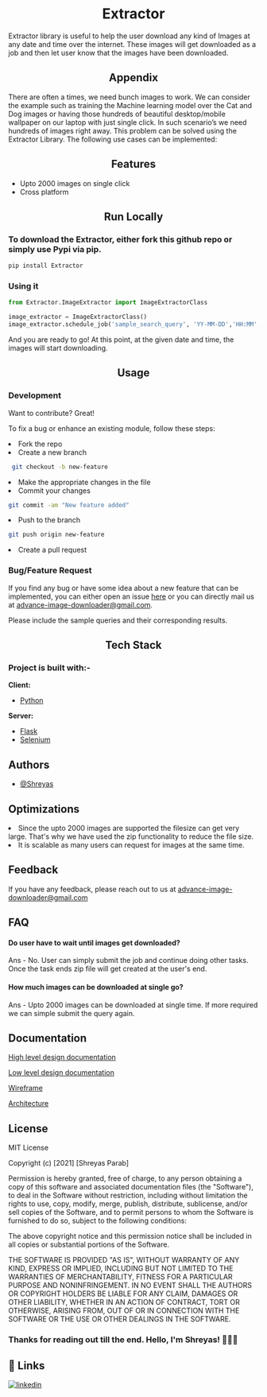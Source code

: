 # <center>Extractor

Extractor library is useful to help the user download any kind of Images at any date and time over the internet. These images will get downloaded as a job and then let user know that the images have been downloaded.

## <center>Appendix

There are often a times, we need bunch images to work. We can consider the example such as training the Machine learning model over the Cat and Dog images or having those hundreds of beautiful desktop/mobile wallpaper on our laptop with just single click. In such scenario’s we need hundreds of images right away. This problem can be solved using the Extractor Library. The following use cases can be implemented: 
  
## <center>Features

- Upto 2000 images on single click
- Cross platform

## <center>Run Locally

### To download the Extractor, either fork this github repo or simply use Pypi via pip.

```bash
pip install Extractor
```

### Using it
```python
from Extractor.ImageExtractor import ImageExtractorClass

image_extractor = ImageExtractorClass()
image_extractor.schedule_job('sample_search_query', 'YY-MM-DD','HH:MM',100)

```
And you are ready to go! At this point, at the given date and time, the images will start downloading.
  
## <center>Usage

### Development

Want to contribute? Great!

To fix a bug or enhance an existing module, follow these steps:

<li> Fork the repo
<li> Create a new branch

```bash
 git checkout -b new-feature
```
<li> Make the appropriate changes in the file
<li> Commit your changes

```bash
git commit -am "New feature added"
```

<li> Push to the branch

```bash
git push origin new-feature
```

<li> Create a pull request

### Bug/Feature Request
If you find any bug or have some idea about a new feature that can be implemented, you can either open an issue <a href='https://github.com/Sparab16/Extractor/issues' target="_blank">here</a> or you can directly mail us at advance-image-downloader@gmail.com.

Please include the sample queries and their corresponding results.

## <center>Tech Stack

### Project is built with:-

**Client:** 
- <a href='python.org' target="_blank">Python </a>
</a>
  
**Server:** 
- <a href='https://flask.palletsprojects.com/en/2.0.x/' target="_blank">Flask</a>
- <a href='https://www.selenium.dev/' target="_blank">Selenium</a>


  
## Authors

- [@Shreyas](https://github.com/Sparab16)
  
## Optimizations

<li>Since the upto 2000 images are supported the filesize can get very large. That's why we have used the zip functionality to reduce the file size.</li>
<li>It is scalable as many users can request for images at the same time.</li>


## Feedback

If you have any feedback, please reach out to us at advance-image-downloader@gmail.com

  
## FAQ

#### Do user have to wait until images get downloaded?

Ans - No. User can simply submit the job and continue doing other tasks. Once the task ends zip file will get created at the user's end.

#### How much images can be downloaded at single go?

Ans - Upto 2000 images can be downloaded at single time. If more required we can simple submit the query again.


## Documentation

[High level design documentation](Docs/Advance_Image_Generator-HLD.pdf)<br>

[Low level design documentation](Docs/Advance_Image_Generator-LLD.pdf)<br>

[Wireframe](Docs/Advance-Image-Downloader_Wireframe.pdf)<br>

[Architecture](Docs/Advance_Image_Downloader-Architecture.pdf)

## License
MIT License

Copyright (c) [2021] [Shreyas Parab]

Permission is hereby granted, free of charge, to any person obtaining a copy
of this software and associated documentation files (the "Software"), to deal
in the Software without restriction, including without limitation the rights
to use, copy, modify, merge, publish, distribute, sublicense, and/or sell
copies of the Software, and to permit persons to whom the Software is
furnished to do so, subject to the following conditions:

The above copyright notice and this permission notice shall be included in all
copies or substantial portions of the Software.

THE SOFTWARE IS PROVIDED "AS IS", WITHOUT WARRANTY OF ANY KIND, EXPRESS OR
IMPLIED, INCLUDING BUT NOT LIMITED TO THE WARRANTIES OF MERCHANTABILITY,
FITNESS FOR A PARTICULAR PURPOSE AND NONINFRINGEMENT. IN NO EVENT SHALL THE
AUTHORS OR COPYRIGHT HOLDERS BE LIABLE FOR ANY CLAIM, DAMAGES OR OTHER
LIABILITY, WHETHER IN AN ACTION OF CONTRACT, TORT OR OTHERWISE, ARISING FROM,
OUT OF OR IN CONNECTION WITH THE SOFTWARE OR THE USE OR OTHER DEALINGS IN THE
SOFTWARE.

### Thanks for reading out till the end. Hello, I'm Shreyas! 👨🏼‍💻
  
## 🔗 Links
[![linkedin](https://img.shields.io/badge/linkedin-0A66C2?style=for-the-badge&logo=linkedin&logoColor=white)](https://www.linkedin.com/in/shrey16/)

  